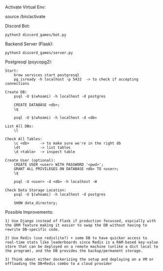 Activate Virtual Env:

source <venv>/bin/activate


Discord Bot: 
    
    python3 discord_games/bot.py

Backend Server (Flask): 
    
    python3 discord_games/server.py

Postgresql (psycopg2): 
    
    Start:
        brew services start postgresql    
        pg_isready -h localhost -p 5432  -> to check if accepting connections
    
    Create DB:
        psql -U $(whoami) -h localhost -d postgres
        
        CREATE DATABASE <db>;
        \q
        
        psql -U $(whoami) -h localhost -d <db>

    List All DBs:
        \l

    Check All Tables:
        \c <db>     -> to make sure we're in the right db
        \dt         -> list tables
        \d <table>  -> inspect table

    Create User (optional):
        CREATE USER <user> WITH PASSWORD '<pwd>';
        GRANT ALL PRIVILEGES ON DATABASE <db> TO <user>;
        \q

        psql -U <user> -d <db> -h localhost -W

    Check Data Storage Location:
        psql -U $(whoami) -h localhost -d postgres
        
        SHOW data_directory;


Possible Improvements:
    
    1) Use Django instead of Flask if production focussed, espcially with the ORM feature making it easier to swap the DB without having to rewrite DB-specific code.

    2) Use Redis (use redislite?) + some DB to have quicker access to real-time stats like leaderboards since Redis is a RAM-based key-value store that can be deployed on a remote machine (unlike a dict local to the program), and the DB provides the backup/permanent storage.
    
    3) Think about either dockerizing the setup and deploying on a VM or offloading the DB+Redis combo to a cloud provider
